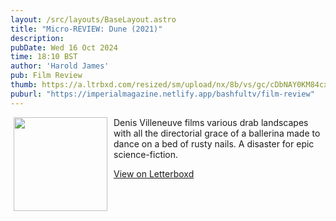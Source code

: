 ```yaml
---
layout: /src/layouts/BaseLayout.astro
title: "Micro-REVIEW: Dune (2021)"
description: 
pubDate: Wed 16 Oct 2024
time: 18:10 BST
author: 'Harold James'
pub: Film Review
thumb: https://a.ltrbxd.com/resized/sm/upload/nx/8b/vs/gc/cDbNAY0KM84cxXhmj8f0dLWza3t-0-2000-0-3000-crop.jpg?v=49eed12751
puburl: "https://imperialmagazine.netlify.app/bashfultv/film-review"
---
```

<img src="https://a.ltrbxd.com/resized/sm/upload/nx/8b/vs/gc/cDbNAY0KM84cxXhmj8f0dLWza3t-0-2000-0-3000-crop.jpg?v=49eed12751" style="width:150px;height:auto;float:left;padding-right:10px;padding-left:5px;">

Denis Villeneuve films various drab landscapes with all the directorial grace of a ballerina made to dance on a bed of rusty nails. A disaster for epic science-fiction.

<a href="https://letterboxd.com/for_you_bruce/film/dune-2021/" target="_blank" rel="noopener noreferrer">View on Letterboxd</a>

